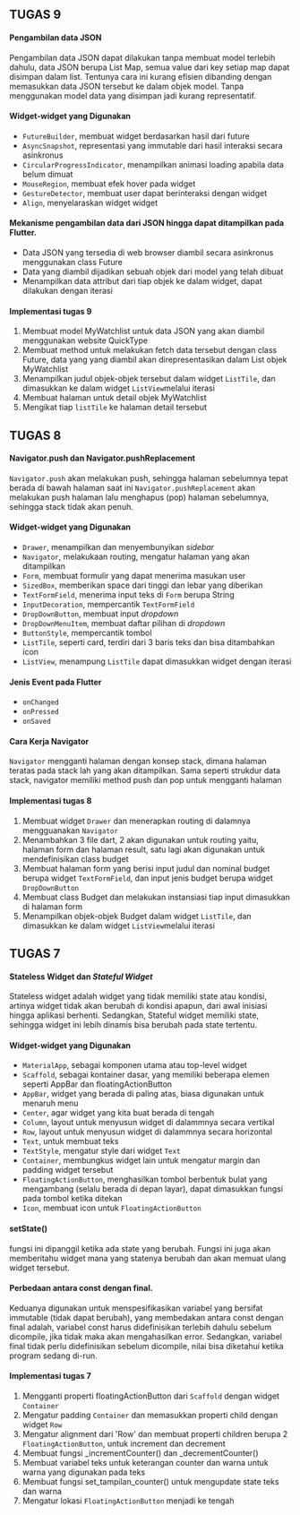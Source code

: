 ## TUGAS 9

#### Pengambilan data JSON
Pengambilan data JSON dapat dilakukan tanpa membuat model terlebih dahulu, data JSON berupa List Map, semua value dari key setiap map dapat disimpan dalam list. Tentunya cara ini kurang efisien dibanding dengan memasukkan data JSON tersebut ke dalam objek model. Tanpa menggunakan model data yang disimpan jadi kurang representatif. 

#### Widget-widget yang Digunakan
-   `FutureBuilder`, membuat widget berdasarkan hasil dari future
-   `AsyncSnapshot`, representasi yang immutable dari hasil interaksi secara asinkronus
-   `CircularProgressIndicator`, menampilkan animasi loading apabila data belum dimuat
-   `MouseRegion`, membuat efek hover pada widget
-   `GestureDetector`, membuat user dapat berinteraksi dengan widget
-   `Align`, menyelaraskan widget widget

#### Mekanisme pengambilan data dari JSON hingga dapat ditampilkan pada Flutter.
- Data JSON yang tersedia di web browser diambil secara asinkronus menggunakan class Future  
- Data yang diambil dijadikan sebuah objek dari model yang telah dibuat  
- Menampilkan data attribut dari tiap objek ke dalam widget, dapat dilakukan dengan iterasi

#### Implementasi tugas 9
1. Membuat model MyWatchlist untuk data JSON yang akan diambil menggunakan website QuickType
2. Membuat method untuk melakukan fetch data tersebut dengan class Future, data yang yang diambil akan direpresentasikan dalam List objek MyWatchlist  
3. Menampilkan judul objek-objek tersebut dalam widget `ListTile`, dan dimasukkan ke dalam widget `ListView`melalui iterasi  
4. Membuat halaman untuk detail objek MyWatchlist  
5. Mengikat tiap `listTile` ke halaman detail tersebut  


## TUGAS 8

#### Navigator.push dan Navigator.pushReplacement
`Navigator.push` akan melakukan push, sehingga halaman sebelumnya tepat berada di bawah halaman saat ini
`Navigator.pushReplacement` akan melakukan push halaman lalu menghapus (pop) halaman sebelumnya, sehingga stack tidak akan penuh.

#### Widget-widget yang Digunakan
-   `Drawer`, menampilkan dan menyembunyikan *sidebar*
-   `Navigator`, melakukaan routing, mengatur halaman yang akan ditampilkan
-   `Form`, membuat formulir yang dapat menerima masukan user
-   `SizedBox`, memberikan space dari tinggi dan lebar yang diberikan
-   `TextFormField`, menerima input teks di `Form` berupa String
-   `InputDecoration`, mempercantik `TextFormField`
-   `DropDownButton`, membuat input *dropdown*
-   `DropDownMenuItem`, membuat daftar pilihan di *dropdown*
-   `ButtonStyle`, mempercantik tombol
-   `ListTile`, seperti card, terdiri dari 3 baris teks dan bisa ditambahkan icon
-   `ListView`, menampung `ListTile` dapat dimasukkan widget dengan iterasi

#### Jenis Event pada Flutter
-   `onChanged`
-   `onPressed`
-   `onSaved`

#### Cara Kerja Navigator
`Navigator` mengganti halaman dengan konsep stack, dimana halaman teratas pada stack lah yang akan ditampilkan. Sama seperti strukdur data stack, navigator memiliki method push dan pop untuk mengganti halaman

#### Implementasi tugas 8
1. Membuat widget `Drawer` dan menerapkan routing di dalamnya mengguanakan `Navigator`  
2. Menambahkan 3 file dart, 2 akan digunakan untuk routing yaitu, halaman form dan halaman result, satu lagi akan digunakan untuk mendefinisikan class budget  
3. Membuat halaman form yang berisi input judul dan nominal budget berupa widget `TextFormField`, dan input jenis budget berupa widget `DropDownButton`  
4. Membuat class Budget dan melakukan instansiasi tiap input dimasukkan di halaman form  
5. Menampilkan objek-objek Budget dalam widget `ListTile`, dan dimasukkan ke dalam widget `ListView`melalui iterasi  


## TUGAS 7

#### Stateless Widget dan *Stateful Widget*
Stateless widget adalah widget yang tidak memiliki state atau kondisi, artinya widget tidak akan berubah di kondisi apapun, dari awal inisiasi hingga aplikasi berhenti.
Sedangkan, Stateful widget memiliki state, sehingga widget ini lebih dinamis bisa berubah pada state tertentu.

#### Widget-widget yang Digunakan
-   `MaterialApp`, sebagai komponen utama atau top-level widget  
-   `Scaffold`, sebagai kontainer dasar, yang memiliki beberapa elemen seperti AppBar dan floatingActionButton 
-   `AppBar`, widget yang berada di paling atas, biasa digunakan untuk menaruh menu
-   `Center`, agar widget yang kita buat berada di tengah
-   `Column`, layout untuk menyusun widget di dalammnya secara vertikal
-   `Row`, layout untuk menyusun widget di dalammnya secara horizontal
-   `Text`, untuk membuat teks
-   `TextStyle`, mengatur style dari widget `Text`
-   `Container`, membungkus widget lain untuk mengatur margin dan padding widget tersebut
-   `FloatingActionButton`, menghasilkan tombol berbentuk bulat yang mengambang (selalu berada di depan layar), dapat dimasukkan fungsi pada tombol ketika ditekan
-   `Icon`, membuat icon untuk `FloatingActionButton`

#### setState()
fungsi ini dipanggil ketika ada state yang berubah. Fungsi ini juga akan memberitahu widget mana yang statenya berubah dan akan memuat ulang widget tersebut.

#### Perbedaan antara const dengan final.
Keduanya digunakan untuk menspesifikasikan variabel yang bersifat immutable (tidak dapat berubah), yang membedakan antara const dengan final adalah, variabel const harus didefinisikan terlebih dahulu sebelum dicompile, jika tidak maka akan mengahasilkan error. Sedangkan, variabel final tidak perlu didefinisikan sebelum dicompile, nilai bisa diketahui ketika program sedang di-run.

#### Implementasi tugas 7
1. Mengganti properti floatingActionButton dari `Scaffold` dengan widget `Container`
2. Mengatur padding `Container` dan memasukkan properti child dengan widget `Row`
3. Mengatur alignment dari 'Row' dan membuat properti children berupa 2 `FloatingActionButton`, untuk increment dan decrement
4. Membuat fungsi _incrementCounter() dan _decrementCounter()
5. Membuat variabel teks untuk keterangan counter dan warna untuk warna yang digunakan pada teks
6. Membuat fungsi set_tampilan_counter() untuk mengupdate state teks dan warna
7. Mengatur lokasi `FloatingActionButton` menjadi ke tengah

